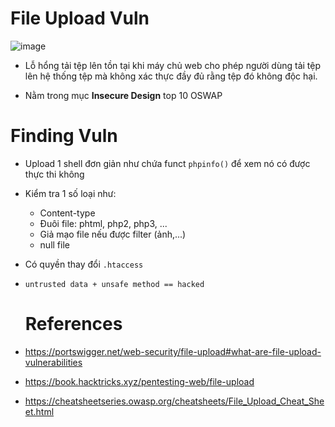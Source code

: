 # File Upload Vuln 

![image](https://github.com/vanniichan/Portswigger/assets/112863484/93a79341-cab0-4c8f-88b9-5845524201c2)

- Lỗ hổng tải tệp lên tồn tại khi máy chủ web cho phép người dùng tải tệp lên hệ thống tệp mà không xác thực đầy đủ rằng tệp đó không độc hại.

- Nằm trong mục **Insecure Design** top 10 OSWAP 

# Finding Vuln

- Upload 1 shell đơn giản như chứa funct `phpinfo()` để xem nó có được thực thi không

- Kiểm tra 1 số loại như:
   + Content-type
   + Đuôi file: phtml, php2, php3, ...
   + Giả mạo file nếu được filter (ảnh,...)
   + null file

- Có quyền thay đổi `.htaccess`
  
- `untrusted data + unsafe method == hacked`

  # References

 -  https://portswigger.net/web-security/file-upload#what-are-file-upload-vulnerabilities
 -  https://book.hacktricks.xyz/pentesting-web/file-upload
 -  https://cheatsheetseries.owasp.org/cheatsheets/File_Upload_Cheat_Sheet.html
